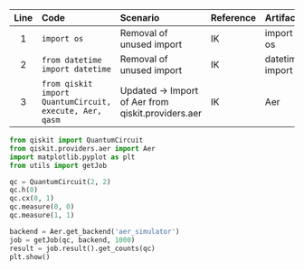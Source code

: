| Line | Code | Scenario | Reference | Artifact | Refactoring |
| :--: | :--- | :------- | :-------- | :------- | :---------- |
| 1 | `import os` | Removal of unused import | IK | import os | |
| 2 | `from datetime import datetime` | Removal of unused import | IK | datetime import | |
| 3 | `from qiskit import QuantumCircuit, execute, Aer, qasm` | Updated -> Import of Aer from qiskit.providers.aer | IK | Aer | `from qiskit import QuantumCircuit\nfrom qiskit.providers.aer import Aer` |

```python
from qiskit import QuantumCircuit
from qiskit.providers.aer import Aer
import matplotlib.pyplot as plt
from utils import getJob

qc = QuantumCircuit(2, 2)
qc.h(0)
qc.cx(0, 1)
qc.measure(0, 0)
qc.measure(1, 1)

backend = Aer.get_backend('aer_simulator')
job = getJob(qc, backend, 1000)
result = job.result().get_counts(qc)
plt.show()
```
